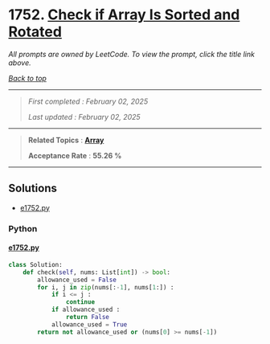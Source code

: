 # 1752. [Check if Array Is Sorted and Rotated](<https://leetcode.com/problems/check-if-array-is-sorted-and-rotated>)

*All prompts are owned by LeetCode. To view the prompt, click the title link above.*

*[Back to top](<../README.md>)*

------

> *First completed : February 02, 2025*
>
> *Last updated : February 02, 2025*

------

> **Related Topics** : **[Array](<by_topic/Array.md>)**
>
> **Acceptance Rate** : **55.26 %**

------

## Solutions

- [e1752.py](<../my-submissions/e1752.py>)
### Python
#### [e1752.py](<../my-submissions/e1752.py>)
```Python
class Solution:
    def check(self, nums: List[int]) -> bool:
        allowance_used = False
        for i, j in zip(nums[:-1], nums[1:]) :
            if i <= j :
                continue
            if allowance_used :
                return False
            allowance_used = True
        return not allowance_used or (nums[0] >= nums[-1])
```


